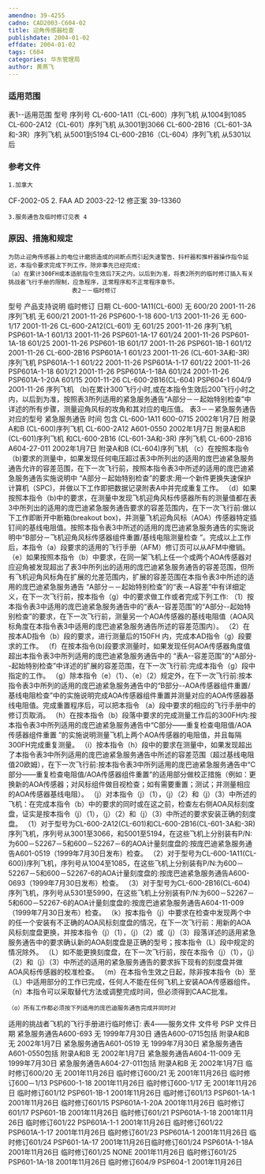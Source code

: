 ```yaml
---
amendno: 39-4255
cadno: CAD2003-C604-02
title: 迎角传感器检查
publishdate: 2004-01-02
effdate: 2004-01-02
tags: C604
categories: 华东管理局
author: 黄燕飞
---
```


### 适用范围 
表1--适用范围
型号                 序列号 CL-600-1A11（CL-600）序列飞机 从1004到1085 CL-600-2A12（CL-601）序列飞机 从3001到3066 CL-600-2B16（CL-601-3A和-3R）序列飞机  从5001到5194 CL-600-2B16（CL-604）序列飞机 从5301以后

<!--more-->
### 参考文件
    1.加拿大
 CF-2002-05 
    2. FAA  AD 2003-22-12 修正案 39-13360 

    3.服务通告及临时修订见表 4

### 原因、措施和规定 
    为防止迎角传感器上的电位计磨损造成的间断点而引起失速警告、抖杆器和推杆器操作指令延迟，本指令要求完成下列工作，除非事先已经完成: 
    （a）在累计300FH或本适航指令生效后7天之内，以后到为准，将表2所列的临时修订插入有关挑战者飞行手册的限制，应急程序，正常程序和不正常程序章节。 
                      表2－－临时修订 
型号 产品支持说明 临时修订 日期 
CL-600-1A11(CL-600) 无 600/20 2001-11-26 序列飞机 
无 600/21 2001-11-26                       PSP600-1-18  600-1/13 2001-11-26 无 600-1/17 2001-11-26 
CL-600-2A12(CL-601) 无 601/25 2001-11-26 
序列飞机                       PSP601-1A-1  601/13 2001-11-26                       PSP601-1A-17  601/24 2001-11-26                       PSP601-1A-18  601/25 2001-11-26                       PSP601-1B  601/17 2001-11-26                       PSP601-1B-1  601/12 2001-11-26 
CL-600-2B16 PSP601A-1  601/23 2001-11-26 (CL-601-3A和-3R) 序列飞机 
                      PSP601A-1-1  601/22 2001-11-26                       PSP601A-1-17  601/22 2001-11-26                       PSP601A-1-18  601/21 2001-11-26                       PSP601A-1-18A  601/24 2001-11-26                       PSP601A-1-20A  601/15 2001-11-26 
CL-600-2B16(CL-604) PSP604-1 604/9 2001-11-26 序列飞机 
    （b)在累计300飞行小时,或在本指令生效后200飞行小时之内，以后到为准，按照表3所列适用的紧急服务通告“A部分－－起始特别检查”中详述的所有步骤，测量迎角风标的攻角和其对应的电压值。 
表3－－紧急服务通告 
对应的型号 紧急服务通告 时间 包含 
CL-600-1A11 600-0715  2002年1月7日 附录A和B (CL-600)序列飞机 
CL-600-2A12 A601-0550  2002年1月7日 附录A和B (CL-601)序列飞机 和CL-600-2B16 (CL-601-3A和-3R) 序列飞机 
CL-600-2B16 A604-27-011 2002年1月7日 附录A和B (CL-604)序列飞机 
    （c）在按照本指令（b)要求的测量中，如果发现任何电压超过表3中所列出的适用的庞巴迪紧急服务通告允许的容差范围，在下一次飞行前，按照本指令表3中所述的适用的庞巴迪紧急服务通告实施说明中 “A部分－起始特别检查”的要求:用一个新件更换失速保护计算机（SPC)，并做以下工作即把数据记录附表A中并完成重复工作。 
    （d）如果按照本指令（b)中的要求，在测量中发现飞机迎角风标传感器所有的测量值都在表3中所列出的适用的庞巴迪紧急服务通告要求的容差范围内，在下一次飞行前:做以下工作即断开中断箱(breakout box)，并测量飞机迎角风标（AOA）传感器特定插钉间的基线电阻值。按照本指令表3中所述的适用的庞巴迪紧急服务通告的实施说明中“B部分－飞机迎角风标传感器组件重置/基线电阻测量检查 ”。完成以上工作后，本指令（a）段要求的适用的飞行手册（AFM）修订页可以从AFM中撤销。 
    （e）如果按照本指令（b）中要求，在同一架飞机上任一个或两个AOA传感器对应迎角被发现超出了表3中所列出的适用的庞巴迪紧急服务通告的容差范围，但所有飞机迎角风标角在扩展的允差范围内，扩展的容差范围在本指令表3中所述的适用的庞巴迪紧急服务通告 “A部分－－起始特别检查”的“表－A容差”中有详细定义，在下一次飞行前，按本指令（g）中的要求做工作或者完成下列工作: 
（1）按本指令表3中适用的庞巴迪紧急服务通告中的“表A--容差范围”的“A部分--起始特别检查”的要求，在下一次飞行前，测量另一个AOA传感器的基线电阻值（AOA风标角度在本指令表3中适用的庞巴迪紧急服务通告所述的容差范围内）。 
（2）在按本AD指令（b）段的要求，进行测量后的150FH 内，完成本AD指令（g）段要求的工作。 
    （f）在按本指令(b)段要求测量时，如果发现任何AOA传感器角度值超出本指令表3中所列适用的庞巴迪紧急服务通告中的 “表A--容差范围”的“A部分--起始特别检查”中详述的扩展的容差范围，在下一次飞行前:完成本指令（g）段中指定的工作。 
    （g）除本指令（e）（1）、（e）（2）规定外，在下一次飞行前:按本指令表3中所列的适用的庞巴迪紧急服务通告中的“B部分--AOA传感器组件重置/基线电阻检查”中的实施说明完成AOA传感器组件重置并测量对应的AOA传感器基线电阻值。完成重置程序后，可以把本指令
（a）段中要求的相应的飞行手册中的修订页取消。 
    （h）在按本指令（b）段落中要求的完成测量工作后的300FH内:按本指令表3中所列适用的庞巴迪紧急服务通告中“C部分――重复检查电阻值/AOA传感器组件重置 ”的实施说明测量飞机上两个AOA传感器的电阻值，并且每隔300FH完成重复测量。 
    （i）按本指令（h）段中的要求在测量中，如果发现超出了本指令表3中所列适用的庞巴迪紧急服务通告中所述的容差范围（超过基线电阻值20欧姆），在下一次飞行前:按本指令表3中所列适用的庞巴迪紧急服务通告中“C部分――重复检查电阻值/AOA传感器组件重置”的适用部分做校正措施（例如：更换新的AOA传感器；对风标组件做目视检查；如有需要重置；测试；并测量相应的AOA传感器基线电阻）。 
    （j）对本指令（j）（1），（j）（2）和（j）（3）中所述的飞机：在完成本指令（b）中的要求的同时或在这之前，检查左右侧AOA风标刻度盘，证实是按本指令（j）（1），（j）（2）和（j）（3）中所述的要求安装正确的刻度盘。 
    （1）对于型号为CL-600-2A12(CL-601)和CL-600-2B16(CL-601-3A和-3R)序列飞机，序列号从3001至3066，和5001至5194，在这些飞机上分别装有P/N:为600－52267－5和600－52267－6的AOA计量刻度盘的:按庞巴迪紧急服务通告A601-0519（1999年7月30日发布）检查。 
    （2）对于型号为CL-600-1A11(CL-600))序列飞机，序列号从1004至1085，在这些飞机上分别装有P/N:为600－52267－5和600－52267-6的AOA计量刻度盘的:按庞巴迪紧急服务通告A600-0693（1999年7月30日发布）检查。 
    （3）对于型号为CL-600-2B16(CL-604)序列飞机，序列号从5301至5990，在这些飞机上分别装有P/N:为600－52267－5和600－52267-6的AOA计量刻度盘的:按庞巴迪紧急服务通告A604-11-009（1999年7月30日发布）检查。 
    （k）按本指令（j）中要求在检查中发现两个中的任一个安装有不正确的AOA风标刻度盘的情况，在下一次飞行前：用新的AOA风标刻度盘更换，并按本指令（j）（1），（j）（2）或（j）（3）段落详述的适用紧急服务通告中的要求确认新的AOA刻度盘是正确的型号；按本指令（L）段中规定的情况除外。 
    （L）如不能更换刻度盘，在下一次飞行前，按在本指令（j）（1），（j）（2）和（j）（3）中所述的适用的紧急服务通告的要求拆下现有的刻度盘并做AOA风标传感器的校准检查。 
    （m）在本指令生效之日起，除非按本指令（b）至（L）中适用部分的工作已完成，任何人不能在任何飞机上安装AOA传感器组件。 
    （n）本指令可以采取替代方法或调整完成时间，但必须得到CAAC批准。 

    （o）所有工作都必须按下列适用的庞巴迪服务通告完成并同时对
适用的挑战者飞机的飞行手册进行临时修订: 表4――服务文件 
    文件号 PSP 文件日期 
紧急服务通告A600-693 无          1999年7月30日 
通告A600-0715包括 附录A和B 无          2002年1月7日 紧急服务通告A601-0519 无          1999年7月30日 
紧急服务通告A601-0550包括 附录A和B 无          2002年1月7日 紧急服务通告A604-11-009 无          1999年7月30日 紧急服务通告A604-27-011包括 
附录A和B 无          2002年1月7日 临时修订600/20 无          2001年11月26日 临时修订600/21 无          2001年11月26日 临时修订600－1/13 PSP600-1-18  2001年11月26日 临时修订600-1/17 无          2001年11月26日 临时修订601/12 PSP601-1B-1  2001年11月26日 临时修订601/13 PSP601-1A-1  2001年11月26日 临时修订601/15 PSP601A-1-20A  2001年11月26日 临时修订601/17 PSP601-1B  2001年11月26日 临时修订601/21 PSP601A-1-18  2001年11月26日 临时修订601/22 PSP601A-1-1  2001年11月26日 临时修订601/22 PSP601A-1-17  2001年11月26日 临时修订601/23 PSP601A-1  2001年11月26日 临时修订601/24 PSP601-1A-17  2001年11月26日临时修订601/24 PSP601A-1-18A  2001年11月26日 临时修订601/25 NONE            2001年11月26日 临时修订601/25 PSP601-1A-18  2001年11月26日 临时修订604/9 PSP604-1  2001年11月26日 
